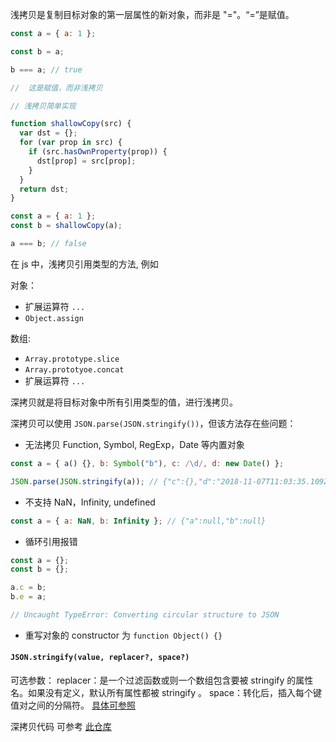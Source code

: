 浅拷贝是复制目标对象的第一层属性的新对象，而非是 "="。“=”是赋值。

```js
const a = { a: 1 };

const b = a;

b === a; // true

//  这是赋值，而非浅拷贝
```

```js
// 浅拷贝简单实现

function shallowCopy(src) {
  var dst = {};
  for (var prop in src) {
    if (src.hasOwnProperty(prop)) {
      dst[prop] = src[prop];
    }
  }
  return dst;
}

const a = { a: 1 };
const b = shallowCopy(a);

a === b; // false
```

在 js 中，浅拷贝引用类型的方法, 例如

对象：

- 扩展运算符 `...`
- `Object.assign`

数组:

- `Array.prototype.slice`
- `Array.prototyoe.concat`
- 扩展运算符 `...`

深拷贝就是将目标对象中所有引用类型的值，进行浅拷贝。

深拷贝可以使用 `JSON.parse(JSON.stringify())`，但该方法存在些问题：

- 无法拷贝 Function, Symbol, RegExp，Date 等内置对象

```js
const a = { a() {}, b: Symbol("b"), c: /\d/, d: new Date() };

JSON.parse(JSON.stringify(a)); // {"c":{},"d":"2018-11-07T11:03:35.109Z"}
```

- 不支持 NaN，Infinity, undefined

```js
const a = { a: NaN, b: Infinity }; // {"a":null,"b":null}
```

- 循环引用报错

```js
const a = {};
const b = {};

a.c = b;
b.e = a;

// Uncaught TypeError: Converting circular structure to JSON
```

- 重写对象的 constructor 为 `function Object() {}`

#### `JSON.stringify(value, replacer?, space?)`

可选参数：
replacer：是一个过滤函数或则一个数组包含要被 stringify 的属性名。如果没有定义，默认所有属性都被 stringify 。
space：转化后，插入每个键值对之间的分隔符。 [具体可参照](https://blog.fundebug.com/2017/08/17/what-you-didnt-know%20about-json-stringify/)

深拷贝代码 可参考 [此仓库](https://github.com/rxy001/clone)
